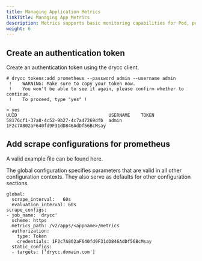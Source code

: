 ```yaml
---
title: Managing Application Metrics
linkTitle: Managing App Metrics
description: Metrics supports basic monitoring capabilities for Pod, providing various monitoring indicators such as CPU, memory, disk, network, etc., to meet the basic monitoring requirements for Pod resources.
weight: 6
---
```


## Create an authentication token

Create an authentication token using the drycc client.

```
# drycc tokens:add prometheus --password admin --username admin
 !    WARNING: Make sure to copy your token now.
 !    You won't be able to see it again, please confirm whether to continue.
 !    To proceed, type "yes" !

> yes
UUID                                  USERNAME    TOKEN                                                                                              
58176cf1-37a8-4c52-9b27-4c7a47269dfb  admin       1F2c7A802aF640fd9F31dD846AdDf56BcMsay
```

## Add scrape configurations for prometheus

A valid example file can be found here.

The global configuration specifies parameters that are valid in all other configuration contexts. They also serve as defaults for other configuration sections.

```
global:
  scrape_interval:   60s
  evaluation_interval: 60s
scrape_configs:
- job_name: 'drycc'
  scheme: https
  metrics_path: /v2/apps/<appname>/metrics
  authorization:
    type: Token
    credentials: 1F2c7A802aF640fd9F31dD846AdDf56BcMsay
  static_configs:
  - targets: ['drycc.domain.com']
```



